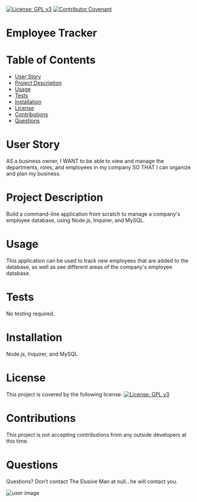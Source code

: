 
  
  [![License: GPL v3](https://img.shields.io/badge/License-GPLv3-blue.svg)](https://www.gnu.org/licenses/gpl-3.0) [![Contributor Covenant](https://img.shields.io/badge/Contributor%20Covenant-v2.0%20adopted-ff69b4.svg)](https://www.contributor-covenant.org/version/2/0/code_of_conduct/)
  
  # **Employee Tracker**
  # Table of Contents
  * [User Story](#user-story)
  * [Project Description](#Project-Description)
  * [Usage](#Usage)
  * [Tests](#Tests)
  * [Installation](#Installation)
  * [License](#License)
  * [Contributions](#Contributions)
  * [Questions](#Questions)

  # User Story
  AS a business owner, I WANT to be able to view and manage the departments, roles, and employees in my company SO THAT I can organize and plan my business.
  
  # Project Description
  Build a command-line application from scratch to manage a company's employee database, using Node.js, Inquirer, and MySQL.

  # Usage
  This application can be used to track new employees that are added to the database, as well as see different areas of the company's employee database.

  # Tests
  No testing required.

  # Installation
  Node.js, Inquirer, and MySQL

  # License
  This project is covered by the following license: 
  [![License: GPL v3](https://img.shields.io/badge/License-GPLv3-blue.svg)](https://www.gnu.org/licenses/gpl-3.0)

  # Contributions
  This project is not accepting contributions from any outside developers at this time.

  # Questions
  Questions? Don't contact The Elusive Man at null...he will contact you. 

  ![user image](https://avatars.githubusercontent.com/u/104848837?v=4)

        


